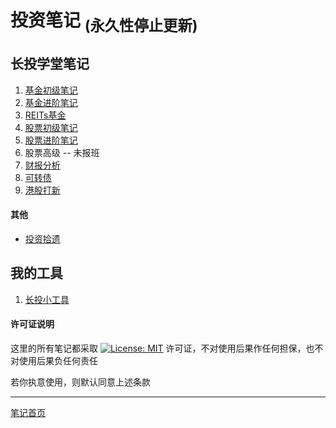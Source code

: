 # 投资笔记 <sub>(永久性停止更新)</sub>

## 长投学堂笔记

1. [基金初级笔记](./ichangtou/fundPrimary.md)
2. [基金进阶笔记](./ichangtou/fundMiddleLevel.md)
3. [REITs基金](./ichangtou/fundReits.md)
4. [股票初级笔记](./ichangtou/stockPrimary.md)
5. [股票进阶笔记](./ichangtou/stockMiddleLevel.md)
6. 股票高级 -- 未报班
7. [财报分析](./ichangtou/stockFinancialReport.md)
8. [可转债](./ichangtou/convertibleBond.md)
9. [港股打新](./ichangtou/stockHkIpo.md)

#### 其他

+ [投资拾遗](./ichangtou/commonSenseAndLogicOfInvestment.md)

## 我的工具

1. [长投小工具](https://github.com/chinanoahli/investment_tools)

#### 许可证说明

这里的所有笔记都采取 [![License: MIT](https://img.shields.io/badge/License-MIT-yellow.svg)](https://opensource.org/licenses/MIT) 许可证，不对使用后果作任何担保，也不对使用后果负任何责任

若你执意使用，则默认同意上述条款

---

[笔记首页](../README.md)